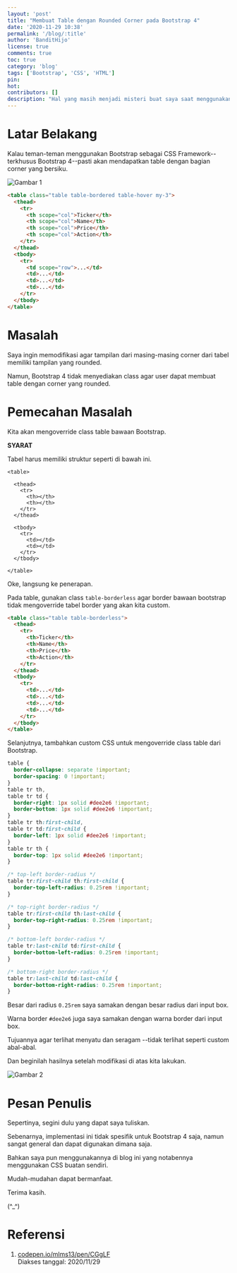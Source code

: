 ```yaml
---
layout: 'post'
title: "Membuat Table dengan Rounded Corner pada Bootstrap 4"
date: '2020-11-29 10:38'
permalink: '/blog/:title'
author: 'BanditHijo'
license: true
comments: true
toc: true
category: 'blog'
tags: ['Bootstrap', 'CSS', 'HTML']
pin:
hot:
contributors: []
description: "Hal yang masih menjadi misteri buat saya saat menggunakan Bootstrap adalah, hampir semua elemen seperti button, input field, card, alerts, dan lain-lain, sudah menggunakan rounded corner. Tapi kenapa tabel masih belum? Catatan kali ini adalah cara yang saya lakukan untuk membuat Bootstrap tabel memiliki rounded corner."
---
```


# Latar Belakang

Kalau teman-teman menggunakan Bootstrap sebagai CSS Framework--terkhusus Bootstrap 4--pasti akan mendapatkan table dengan bagian corner yang bersiku.

![Gambar 1](https://i.postimg.cc/c1TKPGPS/gambar-01.png)

```html
<table class="table table-bordered table-hover my-3">
  <thead>
    <tr>
      <th scope="col">Ticker</th>
      <th scope="col">Name</th>
      <th scope="col">Price</th>
      <th scope="col">Action</th>
    </tr>
  </thead>
  <tbody>
    <tr>
      <td scope="row">...</td>
      <td>...</td>
      <td>...</td>
      <td>...</td>
    </tr>
  </tbody>
</table>
```


# Masalah

Saya ingin memodifikasi agar tampilan dari masing-masing corner dari tabel memiliki tampilan yang rounded.

Namun, Bootstrap 4 tidak menyediakan class agar user dapat membuat table dengan corner yang rounded.


# Pemecahan Masalah

Kita akan mengoverride class table bawaan Bootstrap.

**SYARAT**

Tabel harus memiliki struktur seperti di bawah ini.

```
<table>

  <thead>
    <tr>
      <th></th>
      <th></th>
    </tr>
  </thead>

  <tbody>
    <tr>
      <td></td>
      <td></td>
    </tr>
  </tbody>

</table>
```

Oke, langsung ke penerapan.

Pada table, gunakan class `table-borderless` agar border bawaan bootstrap tidak mengoverride tabel border yang akan kita custom.

```html
<table class="table table-borderless">
  <thead>
    <tr>
      <th>Ticker</th>
      <th>Name</th>
      <th>Price</th>
      <th>Action</th>
    </tr>
  </thead>
  <tbody>
    <tr>
      <td>...</td>
      <td>...</td>
      <td>...</td>
      <td>...</td>
    </tr>
  </tbody>
</table>
```

Selanjutnya, tambahkan custom CSS untuk mengoverride class table dari Bootstrap.

```css
table {
  border-collapse: separate !important;
  border-spacing: 0 !important;
}
table tr th,
table tr td {
  border-right: 1px solid #dee2e6 !important;
  border-bottom: 1px solid #dee2e6 !important;
}
table tr th:first-child,
table tr td:first-child {
  border-left: 1px solid #dee2e6 !important;
}
table tr th {
  border-top: 1px solid #dee2e6 !important;
}

/* top-left border-radius */
table tr:first-child th:first-child {
  border-top-left-radius: 0.25rem !important;
}

/* top-right border-radius */
table tr:first-child th:last-child {
  border-top-right-radius: 0.25rem !important;
}

/* bottom-left border-radius */
table tr:last-child td:first-child {
  border-bottom-left-radius: 0.25rem !important;
}

/* bottom-right border-radius */
table tr:last-child td:last-child {
  border-bottom-right-radius: 0.25rem !important;
}
```

Besar dari radius `0.25rem` saya samakan dengan besar radius dari input box.

Warna border `#dee2e6` juga saya samakan dengan warna border dari input box.

Tujuannya agar terlihat menyatu dan seragam --tidak terlihat seperti custom abal-abal.

Dan beginilah hasilnya setelah modifikasi di atas kita lakukan.

![Gambar 2](https://i.postimg.cc/NFWvZMcD/gambar-02.png)


# Pesan Penulis

Sepertinya, segini dulu yang dapat saya tuliskan.

Sebenarnya, implementasi ini tidak spesifik untuk Bootstrap 4 saja, namun sangat general dan dapat digunakan dimana saja.

Bahkan saya pun menggunakannya di blog ini yang notabennya menggunakan CSS buatan sendiri.

Mudah-mudahan dapat bermanfaat.

Terima kasih.

(^_^)


# Referensi

1. [codepen.io/mlms13/pen/CGgLF](https://codepen.io/mlms13/pen/CGgLF)
<br>Diakses tanggal: 2020/11/29
